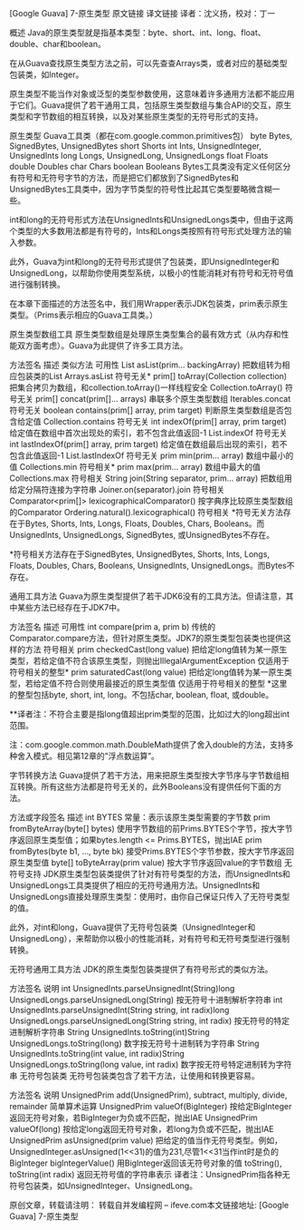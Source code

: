 [Google Guava] 7-原生类型
原文链接 译文链接 译者：沈义扬，校对：丁一

概述
Java的原生类型就是指基本类型：byte、short、int、long、float、double、char和boolean。

在从Guava查找原生类型方法之前，可以先查查Arrays类，或者对应的基础类型包装类，如Integer。

原生类型不能当作对象或泛型的类型参数使用，这意味着许多通用方法都不能应用于它们。Guava提供了若干通用工具，包括原生类型数组与集合API的交互，原生类型和字节数组的相互转换，以及对某些原生类型的无符号形式的支持。

原生类型	Guava工具类（都在com.google.common.primitives包）
byte	Bytes, SignedBytes, UnsignedBytes
short	Shorts
int	Ints, UnsignedInteger, UnsignedInts
long	Longs, UnsignedLong, UnsignedLongs
float	Floats
double	Doubles
char	Chars
boolean	Booleans
Bytes工具类没有定义任何区分有符号和无符号字节的方法，而是把它们都放到了SignedBytes和UnsignedBytes工具类中，因为字节类型的符号性比起其它类型要略微含糊一些。

int和long的无符号形式方法在UnsignedInts和UnsignedLongs类中，但由于这两个类型的大多数用法都是有符号的，Ints和Longs类按照有符号形式处理方法的输入参数。

此外，Guava为int和long的无符号形式提供了包装类，即UnsignedInteger和UnsignedLong，以帮助你使用类型系统，以极小的性能消耗对有符号和无符号值进行强制转换。

在本章下面描述的方法签名中，我们用Wrapper表示JDK包装类，prim表示原生类型。（Prims表示相应的Guava工具类。）

原生类型数组工具
原生类型数组是处理原生类型集合的最有效方式（从内存和性能双方面考虑）。Guava为此提供了许多工具方法。

方法签名	描述	类似方法	可用性
List<Wrapper> asList(prim… backingArray)	把数组转为相应包装类的List	Arrays.asList	符号无关*
prim[] toArray(Collection<Wrapper> collection)	把集合拷贝为数组，和collection.toArray()一样线程安全	Collection.toArray()	符号无关
prim[] concat(prim[]… arrays)	串联多个原生类型数组	Iterables.concat	符号无关
boolean contains(prim[] array, prim target)	判断原生类型数组是否包含给定值	Collection.contains	符号无关
int indexOf(prim[] array, prim target)	给定值在数组中首次出现处的索引，若不包含此值返回-1	List.indexOf	符号无关
int lastIndexOf(prim[] array, prim target)	给定值在数组最后出现的索引，若不包含此值返回-1	List.lastIndexOf	符号无关
prim min(prim… array)	数组中最小的值	Collections.min	符号相关*
prim max(prim… array)	数组中最大的值	Collections.max	符号相关
String join(String separator, prim… array)	把数组用给定分隔符连接为字符串	Joiner.on(separator).join	符号相关
Comparator<prim[]>   lexicographicalComparator()	按字典序比较原生类型数组的Comparator	Ordering.natural().lexicographical()	符号相关
*符号无关方法存在于Bytes, Shorts, Ints, Longs, Floats, Doubles, Chars, Booleans。而UnsignedInts, UnsignedLongs, SignedBytes, 或UnsignedBytes不存在。

*符号相关方法存在于SignedBytes, UnsignedBytes, Shorts, Ints, Longs, Floats, Doubles, Chars, Booleans, UnsignedInts, UnsignedLongs。而Bytes不存在。

通用工具方法
Guava为原生类型提供了若干JDK6没有的工具方法。但请注意，其中某些方法已经存在于JDK7中。

方法签名	描述	可用性
int compare(prim a, prim b)	传统的Comparator.compare方法，但针对原生类型。JDK7的原生类型包装类也提供这样的方法	符号相关
prim checkedCast(long value)	把给定long值转为某一原生类型，若给定值不符合该原生类型，则抛出IllegalArgumentException	仅适用于符号相关的整型*
prim saturatedCast(long value)	把给定long值转为某一原生类型，若给定值不符合则使用最接近的原生类型值	仅适用于符号相关的整型
*这里的整型包括byte, short, int, long。不包括char, boolean, float, 或double。

**译者注：不符合主要是指long值超出prim类型的范围，比如过大的long超出int范围。

注：com.google.common.math.DoubleMath提供了舍入double的方法，支持多种舍入模式。相见第12章的”浮点数运算”。

字节转换方法
Guava提供了若干方法，用来把原生类型按大字节序与字节数组相互转换。所有这些方法都是符号无关的，此外Booleans没有提供任何下面的方法。

方法或字段签名	描述
int BYTES	常量：表示该原生类型需要的字节数
prim fromByteArray(byte[] bytes)	使用字节数组的前Prims.BYTES个字节，按大字节序返回原生类型值；如果bytes.length <= Prims.BYTES，抛出IAE
prim fromBytes(byte b1, …, byte bk)	接受Prims.BYTES个字节参数，按大字节序返回原生类型值
byte[] toByteArray(prim value)	按大字节序返回value的字节数组
无符号支持
JDK原生类型包装类提供了针对有符号类型的方法，而UnsignedInts和UnsignedLongs工具类提供了相应的无符号通用方法。UnsignedInts和UnsignedLongs直接处理原生类型：使用时，由你自己保证只传入了无符号类型的值。

此外，对int和long，Guava提供了无符号包装类（UnsignedInteger和UnsignedLong），来帮助你以极小的性能消耗，对有符号和无符号类型进行强制转换。

无符号通用工具方法
JDK的原生类型包装类提供了有符号形式的类似方法。

方法签名	说明
int UnsignedInts.parseUnsignedInt(String)long UnsignedLongs.parseUnsignedLong(String)	按无符号十进制解析字符串
int UnsignedInts.parseUnsignedInt(String string, int radix)long UnsignedLongs.parseUnsignedLong(String string, int radix)	按无符号的特定进制解析字符串
String UnsignedInts.toString(int)String UnsignedLongs.toString(long)	数字按无符号十进制转为字符串
String UnsignedInts.toString(int   value, int radix)String UnsignedLongs.toString(long value, int radix)	数字按无符号特定进制转为字符串
无符号包装类
无符号包装类包含了若干方法，让使用和转换更容易。

方法签名	说明
UnsignedPrim add(UnsignedPrim), subtract, multiply, divide, remainder	简单算术运算
UnsignedPrim valueOf(BigInteger)	按给定BigInteger返回无符号对象，若BigInteger为负或不匹配，抛出IAE
UnsignedPrim valueOf(long)	按给定long返回无符号对象，若long为负或不匹配，抛出IAE
UnsignedPrim asUnsigned(prim value)	把给定的值当作无符号类型。例如，UnsignedInteger.asUnsigned(1<<31)的值为231,尽管1<<31当作int时是负的
BigInteger bigIntegerValue()	用BigInteger返回该无符号对象的值
toString(),  toString(int radix)	返回无符号值的字符串表示
译者注：UnsignedPrim指各种无符号包装类，如UnsignedInteger、UnsignedLong。

原创文章，转载请注明： 转载自并发编程网 – ifeve.com本文链接地址: [Google Guava] 7-原生类型